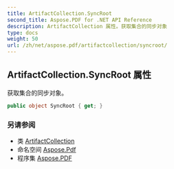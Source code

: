 ```yaml
---
title: ArtifactCollection.SyncRoot
second_title: Aspose.PDF for .NET API Reference
description: ArtifactCollection 属性。获取集合的同步对象
type: docs
weight: 50
url: /zh/net/aspose.pdf/artifactcollection/syncroot/
---
```

## ArtifactCollection.SyncRoot 属性

获取集合的同步对象。

```csharp
public object SyncRoot { get; }
```

### 另请参阅

* 类 [ArtifactCollection](../)
* 命名空间 [Aspose.Pdf](../../../aspose.pdf/)
* 程序集 [Aspose.PDF](../../../)